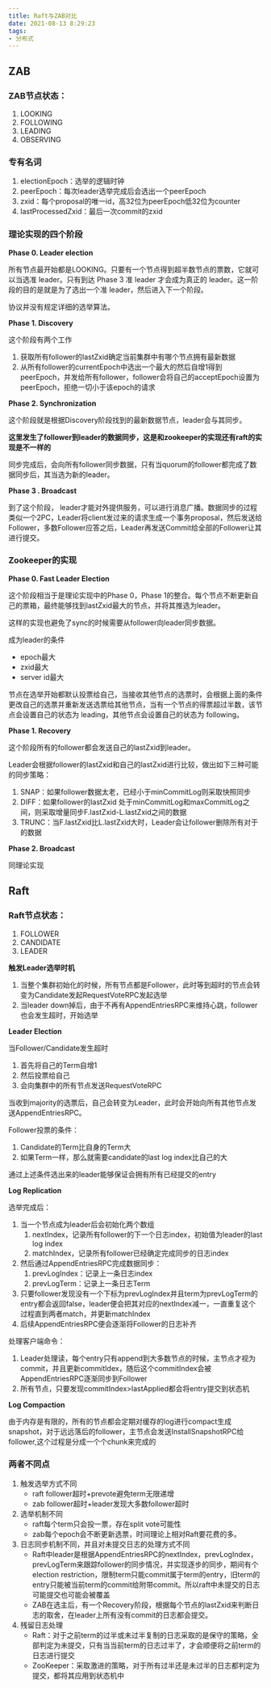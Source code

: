 ```yaml
---
title: Raft与ZAB对比
date: 2021-08-13 8:29:23
tags: 
- 分布式
---
```


## **ZAB**

### **ZAB节点状态：**

1. LOOKING
2. FOLLOWING
3. LEADING
4. OBSERVING

### **专有名词**

1. electionEpoch：选举的逻辑时钟
2. peerEpoch：每次leader选举完成后会选出一个peerEpoch
3. zxid：每个proposal的唯一id，高32位为peerEpoch低32位为counter
4. lastProcessedZxid：最后一次commit的zxid

### **理论实现的四个阶段**

**Phase 0. Leader election**

所有节点最开始都是LOOKING。只要有一个节点得到超半数节点的票数，它就可以当选准 leader。只有到达 Phase 3 准 leader 才会成为真正的 leader。这一阶段的目的是就是为了选出一个准 leader，然后进入下一个阶段。

协议并没有规定详细的选举算法。

**Phase 1. Discovery**

这个阶段有两个工作

1. 获取所有follower的lastZxid确定当前集群中有哪个节点拥有最新数据
2. 从所有follower的currentEpoch中选出一个最大的然后自增1得到peerEpoch，并发给所有follower，follower会将自己的acceptEpoch设置为peerEpoch，拒绝一切小于该epoch的请求

**Phase 2. Synchronization**

这个阶段就是根据Discovery阶段找到的最新数据节点，leader会与其同步。

**这里发生了follower到leader的数据同步，这是和zookeeper的实现还有raft的实现是不一样的**

同步完成后，会向所有follower同步数据，只有当quorum的follower都完成了数据同步后，其当选为新的leader。

**Phase 3 . Broadcast**

到了这个阶段， leader才能对外提供服务，可以进行消息广播。数据同步的过程类似一个2PC，Leader将client发过来的请求生成一个事务proposal，然后发送给Follower，多数Follower应答之后，Leader再发送Commit给全部的Follower让其进行提交。

### **Zookeeper的实现**

**Phase 0. Fast Leader Election**

这个阶段相当于是理论实现中的Phase 0，Phase 1的整合。每个节点不断更新自己的票箱，最终能够找到lastZxid最大的节点，并将其推选为leader。

这样的实现也避免了sync的时候需要从follower向leader同步数据。

成为leader的条件

- epoch最大
- zxid最大
- server id最大

节点在选举开始都默认投票给自己，当接收其他节点的选票时，会根据上面的条件更改自己的选票并重新发送选票给其他节点，当有一个节点的得票超过半数，该节点会设置自己的状态为 leading，其他节点会设置自己的状态为 following。

**Phase 1. Recovery**

这个阶段所有的follower都会发送自己的lastZxid到leader。

Leader会根据follower的lastZxid和自己的lastZxid进行比较，做出如下三种可能的同步策略：

1. SNAP：如果follower数据太老，已经小于minCommitLog则采取快照同步
2. DIFF：如果follower的lastZxid 处于minCommitLog和maxCommitLog之间，则采取增量同步F.lastZxid-L.lastZxid之间的数据
3. TRUNC：当F.lastZxid比L.lastZxid大时，Leader会让follower删除所有对于的数据

**Phase 2. Broadcast**

同理论实现

## **Raft**

### **Raft节点状态：**

1. FOLLOWER
2. CANDIDATE
3. LEADER

**触发Leader选举时机**

1. 当整个集群初始化的时候，所有节点都是Follower，此时等到超时的节点会转变为Candidate发起RequestVoteRPC发起选举
2. 当leader down掉后，由于不再有AppendEntriesRPC来维持心跳，follower也会发生超时，开始选举

**Leader Election**

当Follower/Candidate发生超时

1. 首先将自己的Term自增1
2. 然后投票给自己
3. 会向集群中的所有节点发送RequestVoteRPC

当收到majority的选票后，自己会转变为Leader，此时会开始向所有其他节点发送AppendEntriesRPC。

Follower投票的条件：

1. Candidate的Term比自身的Term大
2. 如果Term一样，那么就需要candidate的last log index比自己的大

通过上述条件选出来的leader能够保证会拥有所有已经提交的entry

**Log Replication**

选举完成后：

1. 当一个节点成为leader后会初始化两个数组
    1. nextIndex，记录所有follower的下一个日志index，初始值为leader的last log index
    2. matchIndex，记录所有follower已经确定完成同步的日志index
2. 然后通过AppendEntriesRPC完成数据同步：
    1. prevLogIndex：记录上一条日志index
    2. prevLogTerm：记录上一条日志Term
3. 只要follower发现没有一个下标为prevLogIndex并且term为prevLogTerm的entry都会返回false，leader便会把其对应的nextIndex减一，一直重复这个过程直到两者match，并更新matchIndex
4. 后续AppendEntriesRPC便会逐渐将Follower的日志补齐

处理客户端命令：

1. Leader处理读，每个entry只有append到大多数节点的时候，主节点才视为commit，并且更新commitIdex，随后这个commitIndex会被AppendEntriesRPC逐渐同步到Follower
2. 所有节点，只要发现commitIndex>lastApplied都会将entry提交到状态机

**Log Compaction**

由于内存是有限的，所有的节点都会定期对缓存的log进行compact生成snapshot，对于远远落后的follower，主节点会发送InstallSnapshotRPC给follower,这个过程是分成一个个chunk来完成的

### **两者不同点**

1. 触发选举方式不同
    - raft follower超时+prevote避免term无限递增
    - zab follower超时+leader发现大多数follower超时
2. 选举机制不同
    - raft每个term只会投一票，存在split vote可能性
    - zab每个epoch会不断更新选票，时间理论上相对Raft要花费的多。
3. 日志同步机制不同，并且对未提交日志的处理方式不同
    - Raft中leader是根据AppendEntriesRPC的nextIndex，prevLogIndex，prevLogTerm来跟踪follower的同步情况，并实现逐步的同步，期间有个election restriction，限制term只能commit属于term的entry，旧term的entry只能被当前term的commit给附带commit。所以raft中未提交的日志可能提交也可能会被覆盖
    - ZAB在选主后，有一个Recovery阶段，根据每个节点的lastZxid来判断日志的取舍，在leader上所有没有commit的日志都会提交。
4. 残留日志处理
    - Raft：对于之前term的过半或未过半复制的日志采取的是保守的策略，全部判定为未提交，只有当当前term的日志过半了，才会顺便将之前term的日志进行提交
    - ZooKeeper：采取激进的策略，对于所有过半还是未过半的日志都判定为提交，都将其应用到状态机中